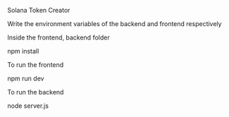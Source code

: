 Solana Token Creator

Write the environment variables of the backend and frontend respectively

Inside the frontend, backend folder

npm install

To run the frontend

npm run dev

To run the backend

node server.js
